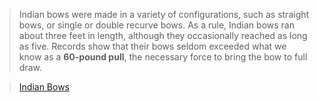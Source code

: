 > Indian bows were made in a variety of configurations, such as straight bows, or single or double recurve bows. As a rule, Indian bows ran about three feet in length, although they occasionally reached as long as five. Records show that their bows seldom exceeded what we know as a **60-pound pull**, the necessary force to bring the bow to full draw.

> [Indian Bows](https://truewestmagazine.com/indian-bows)
